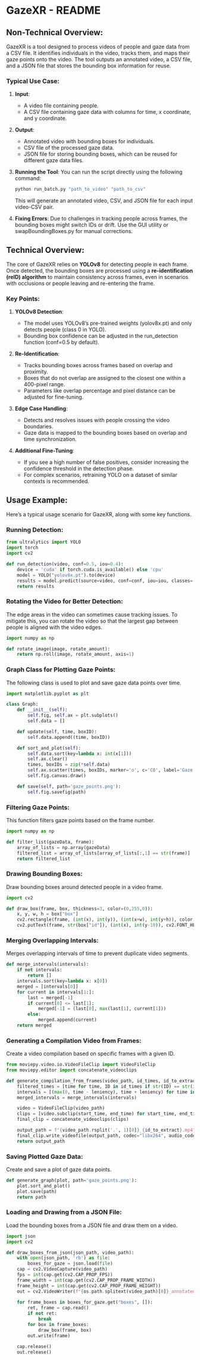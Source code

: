 # GazeXR - README

## Non-Technical Overview:
GazeXR is a tool designed to process videos of people and gaze data from a CSV file. It identifies individuals in the video, tracks them, and maps their gaze points onto the video. The tool outputs an annotated video, a CSV file, and a JSON file that stores the bounding box information for reuse.

### Typical Use Case:
1. **Input**:
   - A video file containing people.
   - A CSV file containing gaze data with columns for time, x coordinate, and y coordinate.

2. **Output**:
   - Annotated video with bounding boxes for individuals.
   - CSV file of the processed gaze data.
   - JSON file for storing bounding boxes, which can be reused for different gaze data files.

3. **Running the Tool**:
   You can run the script directly using the following command:  
   ```bash 
   python run_batch.py "path_to_video" "path_to_csv"  
   ```
   This will generate an annotated video, CSV, and JSON file for each input video-CSV pair.

4. **Fixing Errors**:
   Due to challenges in tracking people across frames, the bounding boxes might switch IDs or drift. Use the GUI utility or swapBoundingBoxes.py for manual corrections.

## Technical Overview:
The core of GazeXR relies on **YOLOv8** for detecting people in each frame. Once detected, the bounding boxes are processed using a **re-identification (reID) algorithm** to maintain consistency across frames, even in scenarios with occlusions or people leaving and re-entering the frame.

### Key Points:
1. **YOLOv8 Detection**:
   - The model uses YOLOv8’s pre-trained weights (yolov8x.pt) and only detects people (class 0 in YOLO).
   - Bounding box confidence can be adjusted in the run_detection function (conf=0.5 by default).

2. **Re-Identification**:
   - Tracks bounding boxes across frames based on overlap and proximity.
   - Boxes that do not overlap are assigned to the closest one within a 400-pixel range.
   - Parameters like overlap percentage and pixel distance can be adjusted for fine-tuning.

3. **Edge Case Handling**:
   - Detects and resolves issues with people crossing the video boundaries.
   - Gaze data is mapped to the bounding boxes based on overlap and time synchronization.

4. **Additional Fine-Tuning**:
   - If you see a high number of false positives, consider increasing the confidence threshold in the detection phase.
   - For complex scenarios, retraining YOLO on a dataset of similar contexts is recommended.

## Usage Example:
Here’s a typical usage scenario for GazeXR, along with some key functions.

### Running Detection:
```python
from ultralytics import YOLO
import torch
import cv2

def run_detection(video, conf=0.5, iou=0.4):
    device = 'cuda' if torch.cuda.is_available() else 'cpu'
    model = YOLO("yolov8x.pt").to(device) 
    results = model.predict(source=video, conf=conf, iou=iou, classes=[0], stream=True)  
    return results  
```
### Rotating the Video for Better Detection:
The edge areas in the video can sometimes cause tracking issues. To mitigate this, you can rotate the video so that the largest gap between people is aligned with the video edges.

```python  
import numpy as np  

def rotate_image(image, rotate_amount):  
    return np.roll(image, rotate_amount, axis=1)  
```
### Graph Class for Plotting Gaze Points:
The following class is used to plot and save gaze data points over time.

```python  
import matplotlib.pyplot as plt  

class Graph:  
    def __init__(self):  
        self.fig, self.ax = plt.subplots()  
        self.data = []  

    def update(self, time, boxID):  
        self.data.append((time, boxID))  

    def sort_and_plot(self):  
        self.data.sort(key=lambda x: int(x[1]))  
        self.ax.clear()  
        times, boxIDs = zip(*self.data)  
        self.ax.scatter(times, boxIDs, marker='o', c='C0', label='Gaze Points')  
        self.fig.canvas.draw()  

    def save(self, path='gaze_points.png'):  
        self.fig.savefig(path)  
```
### Filtering Gaze Points:
This function filters gaze points based on the frame number.

```python  
import numpy as np  

def filter_list(gazeData, frame):  
    array_of_lists = np.array(gazeData)  
    filtered_list = array_of_lists[array_of_lists[:,1] == str(frame)]  
    return filtered_list  
```
### Drawing Bounding Boxes:
Draw bounding boxes around detected people in a video frame.

```python  
import cv2  

def draw_box(frame, box, thickness=3, color=(0,255,0)):  
    x, y, w, h = box["box"]  
    cv2.rectangle(frame, (int(x), int(y)), (int(x+w), int(y+h)), color, thickness)  
    cv2.putText(frame, str(box["id"]), (int(x), int(y-10)), cv2.FONT_HERSHEY_SIMPLEX, 0.9, (255, 0, 0), 2)  
```
### Merging Overlapping Intervals:
Merges overlapping intervals of time to prevent duplicate video segments.

```python  
def merge_intervals(intervals):  
    if not intervals:  
        return []  
    intervals.sort(key=lambda x: x[0])  
    merged = [intervals[0]]  
    for current in intervals[1:]:  
        last = merged[-1]  
        if current[0] <= last[1]:  
            merged[-1] = (last[0], max(last[1], current[1]))  
        else:  
            merged.append(current)  
    return merged  
```
### Generating a Compilation Video from Frames:
Create a video compilation based on specific frames with a given ID.

```python  
from moviepy.video.io.VideoFileClip import VideoFileClip  
from moviepy.editor import concatenate_videoclips  

def generate_compilation_from_frames(video_path, id_times, id_to_extract, leniency=0.5):  
    filtered_times = [time for time, ID in id_times if str(ID) == str(id_to_extract)]  
    intervals = [(max(0, time - leniency), time + leniency) for time in filtered_times]  
    merged_intervals = merge_intervals(intervals)  

    video = VideoFileClip(video_path)  
    clips = [video.subclip(start_time, end_time) for start_time, end_time in merged_intervals]  
    final_clip = concatenate_videoclips(clips)  

    output_path = f"{video_path.rsplit('.', 1)[0]}_{id_to_extract}.mp4"  
    final_clip.write_videofile(output_path, codec="libx264", audio_codec="aac")  
    return output_path  
```
### Saving Plotted Gaze Data:
Create and save a plot of gaze data points.

```python  
def generate_graph(plot, path='gaze_points.png'):  
    plot.sort_and_plot()  
    plot.save(path)  
    return path  
```
### Loading and Drawing from a JSON File:
Load the bounding boxes from a JSON file and draw them on a video.

```python  
import json  
import cv2  

def draw_boxes_from_json(json_path, video_path):  
    with open(json_path, 'rb') as file:  
        boxes_for_gaze = json.load(file)  
    cap = cv2.VideoCapture(video_path)  
    fps = int(cap.get(cv2.CAP_PROP_FPS))  
    frame_width = int(cap.get(cv2.CAP_PROP_FRAME_WIDTH))  
    frame_height = int(cap.get(cv2.CAP_PROP_FRAME_HEIGHT))  
    out = cv2.VideoWriter(f"{os.path.splitext(video_path)[0]}_annotated.mp4", cv2.VideoWriter_fourcc(*'mp4v'), fps, (frame_width, frame_height))  
    
    for frame_boxes in boxes_for_gaze.get("boxes", []):  
        ret, frame = cap.read()  
        if not ret:  
            break  
        for box in frame_boxes:  
            draw_box(frame, box)  
        out.write(frame)  
    
    cap.release()  
    out.release()  
```


